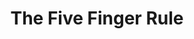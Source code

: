 ---
slug: the-five-finger-rule
title: The Five Finger Rule
media: Collage
size: 7" × 10.5"
images:
  - src: collage-the-five-finger-rule
    width: 600
    height: 905
---